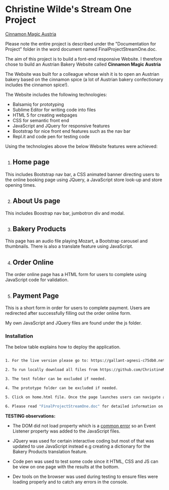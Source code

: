 
# Christine Wilde's Stream One Project

[Cinnamon Magic Austria](https://gallant-agnesi-c75db0.netlify.com/)

Please note the entire project is described under the "Documentation for Project" folder in the word document named FinalProjectStreamOne.doc.

The aim of this project is to build a font-end responsive Website. I therefore chose to build an Austrian Bakery Website called **Cinnamon Magic Austria**

The Website was built for a colleague whose wish it is to open an Austrian bakery based on the cinnamon spice (a lot of Austrian bakery confectionary includes the cinnamon spice!).

The Website includes the following technologies:

* Balsamiq for prototyping
* Sublime Editor for writing code into files
* HTML 5 for creating webpages
* CSS for semantic front end
* JavaScript and JQuery for responsive features
* Bootstrap for nice front end features such as the nav bar
* Repl.it and code pen for testing code

Using the technologies above the below Website features were achieved:

1. ## Home page
This includes Bootstrap nav bar, a CSS animated banner directing users to the online booking page using JQuery, a JavaScript store look-up and store opening times.

2. ## About Us page
This includes Boostrap nav bar, jumbotron div and modal.

3. ## Bakery Products
This page has an audio file playing Mozart, a Bootstrap carousel and thumbnails. There is also a translate feature using JavaScript.

4. ## Order Online
The order online page has a HTML form for users to complete using JavaScript code for validation.

5. ## Payment Page
This is a short form in order for users to complete payment. Users are redirected after successfully filling out the order online form.

My own JavaScript and JQuery files are found under the js folder.

### Installation

The below table explains how to deploy the application.



```sh

1. For the live version please go to: https://gallant-agnesi-c75db0.netlify.com/home.html

2. To run locally download all files from https://github.com/ChristineMWilde/Stream_One_Project_GH.

3. The test folder can be excluded if needed.

4. The prototype folder can be excluded if needed.

5. Click on home.html file. Once the page launches users can navigate all other html pages using the Bootstrap navbar.

6. Please read "FinalProjectStreamOne.doc" for detailed information on this project. This document is found under the folder "Documentation for project" folder

```


**TESTING observations:**

  * The DOM did not load property which is a [common error](https://developer.mozilla.org/en-US/docs/Web/Events/DOMContentLoaded)
so an Event Listener property was added to the JavaScript files. 
  
  * JQuery was used for certain interactive coding but most of that was updated to use JavaScript instead e.g creating a dictionary for the Bakery Products translation feature.

  * Code pen was used to test some code since it HTML, CSS and JS can be view on one page with the results at the bottom.

  * Dev tools on the browser was used during testing to ensure files were loading properly and to catch any errors in the console.

